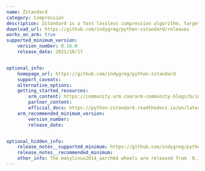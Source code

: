 ```yaml
---
name: Zstandard
category: Compression
description: Zstandard is a fast lossless compression algorithm, targeting real-time compression scenarios at zlib-level and better compression ratios.
download_url: https://github.com/indygreg/python-zstandard/releases
works_on_arm: true
supported_minimum_version:
    version_number: 0.16.0
    release_date: 2021/10/17


optional_info:
    homepage_url: https://github.com/indygreg/python-zstandard
    support_caveats:
    alternative_options:
    getting_started_resources:
        arm_content: https://community.arm.com/arm-community-blogs/b/infrastructure-solutions-blog/posts/comparing-data-compression-algorithm-performance-on-aws-graviton2-342166113
        partner_content:
        official_docs: https://python-zstandard.readthedocs.io/en/latest/
    arm_recommended_minimum_version:
        version_number: 
        release_date: 


optional_hidden_info:
    release_notes__supported_minimum: https://github.com/indygreg/python-zstandard/releases/tag/0.16.0
    release_notes__recommended_minimum:
    other_info: The manylinux2014_aarch64 wheels are released from  0.16.0 version.
---
```


